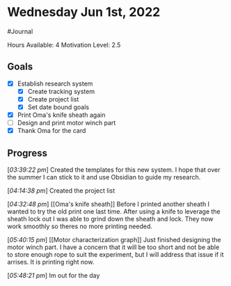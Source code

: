 # Wednesday Jun 1st, 2022
#Journal

Hours Available: 4
Motivation Level: 2.5

## Goals
- [x] Establish research system
	- [x] Create tracking system
	- [x] Create project list
	- [x] Set date bound goals
- [x] Print Oma's knife sheath again
- [ ] Design and print motor winch part
- [x] Thank Oma for the card

## Progress
\[*03:39:22 pm*\] Created the templates for this new system. I hope that over the summer I can stick to it and use Obsidian to guide my research.

\[*04:14:38 pm*\] Created the project list

\[*04:32:48 pm*\] [[Oma's knife sheath]] Before I printed another sheath I wanted to try the old print one last time. After using a knife to leverage the sheath lock out I was able to grind down the sheath and lock. They now work smoothly so theres no more printing needed.

\[*05:40:15 pm*\] [[Motor characterization graph]] Just finished designing the motor winch part. I have a concern that it will be too short and not be able to store enough rope to suit the experiment, but I will address that issue if it arrises. It is printing right now.

\[*05:48:21 pm*\] Im out for the day